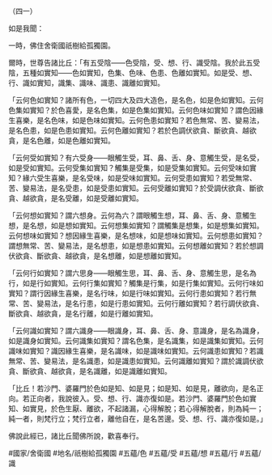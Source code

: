 （四一）

如是我聞：

一時，佛住舍衛國祇樹給孤獨園。

爾時，世尊告諸比丘：「有五受陰——色受陰，受、想、行、識受陰。我於此五受陰，五種如實知——色如實知，色集、色味、色患、色離如實知。如是受、想、行、識如實知，識集、識味、識患、識離如實知。

「云何色如實知？諸所有色，一切四大及四大造色，是名色，如是色如實知。云何色集如實知？於色喜愛，是名色集，如是色集如實知。云何色味如實知？謂色因緣生喜樂，是名色味，如是色味如實知。云何色患如實知？若色無常、苦、變易法，是名色患，如是色患如實知。云何色離如實知？若於色調伏欲貪、斷欲貪、越欲貪，是名色離，如是色離如實知。

「云何受如實知？有六受身——眼觸生受，耳、鼻、舌、身、意觸生受，是名受，如是受如實知。云何受集如實知？觸集是受集，如是受集如實知。云何受味如實知？緣六受生喜樂，是名受味，如是受味如實知。云何受患如實知？若受無常、苦、變易法，是名受患，如是受患如實知。云何受離如實知？於受調伏欲貪、斷欲貪、越欲貪，是名受離，如是受離如實知。

「云何想如實知？謂六想身。云何為六？謂眼觸生想，耳、鼻、舌、身、意觸生想，是名想，如是想如實知。云何想集如實知？謂觸集是想集，如是想集如實知。云何想味如實知？想因緣生喜樂，是名想味，如是想味如實知。云何想患如實知？謂想無常、苦、變易法，是名想患，如是想患如實知。云何想離如實知？若於想調伏欲貪、斷欲貪、越欲貪，是名想離，如是想離如實知。

「云何行如實知？謂六思身——眼觸生思，耳、鼻、舌、身、意觸生思，是名為行，如是行如實知。云何行集如實知？觸集是行集，如是行集如實知。云何行味如實知？謂行因緣生喜樂，是名行味，如是行味如實知。云何行患如實知？若行無常、苦、變易法，是名行患，如是行患如實知。云何行離如實知？若行調伏欲貪、斷欲貪、越欲貪，是名行離，如是行離如實知。

「云何識如實知？謂六識身——眼識身，耳、鼻、舌、身、意識身，是名為識身，如是識身如實知。云何識集如實知？謂名色集，是名識集，如是識集如實知。云何識味如實知？識因緣生喜樂，是名識味，如是識味如實知。云何識患如實知？若識無常、苦、變易法，是名識患，如是識患如實知。云何識離如實知？謂於識調伏欲貪、斷欲貪、越欲貪，是名識離，如是識離如實知。

「比丘！若沙門、婆羅門於色如是知、如是見；如是知、如是見，離欲向，是名正向。若正向者，我說彼入。受、想、行、識亦復如是。若沙門、婆羅門於色如實知、如實見，於色生厭、離欲，不起諸漏，心得解脫；若心得解脫者，則為純一；純一者，則梵行立；梵行立者，離他自在，是名苦邊。受、想、行、識亦復如是。」

佛說此經已，諸比丘聞佛所說，歡喜奉行。

#國家/舍衛國
#地名/祇樹給孤獨園
#五蘊/色
#五蘊/受
#五蘊/想
#五蘊/行
#五蘊/識
